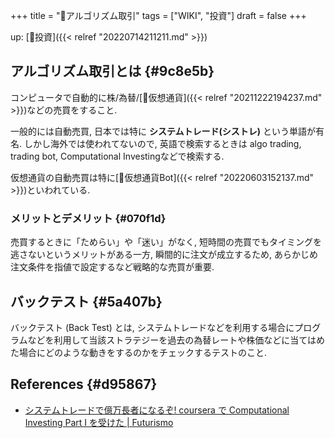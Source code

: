 +++
title = "📝アルゴリズム取引"
tags = ["WIKI", "投資"]
draft = false
+++

up: [🔖投資]({{< relref "20220714211211.md" >}})


## アルゴリズム取引とは {#9c8e5b}

コンピュータで自動的に株/為替/[📝仮想通貨]({{< relref "20211222194237.md" >}})などの売買をすること.

一般的には自動売買, 日本では特に **システムトレード(シストレ)** という単語が有名. しかし海外では使われてないので, 英語で検索するときは algo trading, trading bot, Computational Investingなどで検索する.

仮想通貨の自動売買は特に[📝仮想通貨Bot]({{< relref "20220603152137.md" >}})といわれている.


### メリットとデメリット {#070f1d}

売買するときに「ためらい」や「迷い」がなく, 短時間の売買でもタイミングを逃さないというメリットがある一方, 瞬間的に注文が成立するため, あらかじめ注文条件を指値で設定するなど戦略的な売買が重要.


## バックテスト {#5a407b}

バックテスト (Back Test) とは, システムトレードなどを利用する場合にプログラムなどを利用して当該ストラテジーを過去の為替レートや株価などに当てはめた場合にどのような動きをするのかをチェックするテストのこと.


## References {#d95867}

-   [システムトレードで億万長者になるぞ! coursera で Computational Investing Part I を受けた | Futurismo](https://futurismo.biz/archives/2678/#%e3%82%a2%e3%83%ab%e3%82%b4%e3%83%aa%e3%82%ba%e3%83%a0%e5%8f%96%e5%bc%95)
